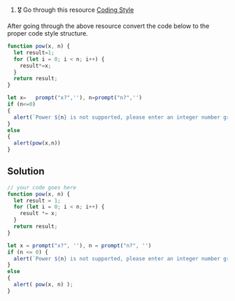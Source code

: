 1. 🎖 Go through this resource [Coding Style](http://javascript.info/coding-style)

After going through the above resource convert the code below to the proper code style structure.
```js
function pow(x, n) {
  let result=1;
  for (let i = 0; i < n; i++) {
  	result*=x;
  }
  return result;
}

let x=   prompt("x?",''), n=prompt("n?",'')
if (n<=0)
{
  alert(`Power ${n} is not supported, please enter an integer number greater than zero`);
}
else
{
  alert(pow(x,n))
}
```

## Solution
```js
// your code goes here
function pow(x, n) {
  let result = 1;
  for (let i = 0; i < n; i++) {
  	result *= x;
  }
  return result;
}

let x = prompt("x?", ''), n = prompt("n?", '')
if (n <= 0) {
  alert(`Power ${n} is not supported, please enter an integer number greater than zero`);
}
else
{
  alert( pow(x, n) );
}
```